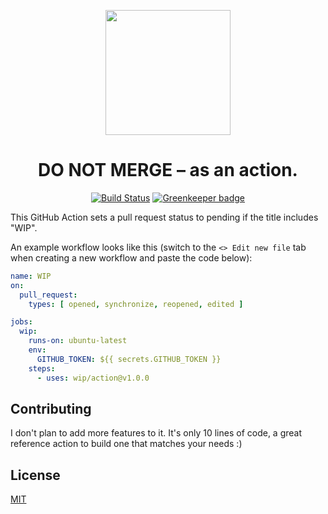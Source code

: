 <p align=center><a href="https://github.com/wip/app/tree/master/assets"><img src="https://github.com/wip/app/raw/master/assets/wip-logo.png" alt="" width="200" height="200"></a></p>

<h1 align="center">DO NOT MERGE – as an action.</h1>

<p align="center">
  <a href="https://travis-ci.com/wip/app" rel="nofollow"><img alt="Build Status" src="https://travis-ci.com/wip/app.svg?branch=master"></a>
  <a href="https://greenkeeper.io/" rel="nofollow"><img src="https://badges.greenkeeper.io/wip/app.svg" alt="Greenkeeper badge"></a>
</p>

This GitHub Action sets a pull request status to pending if the title includes "WIP".

An example workflow looks like this (switch to the <kbd>`<> Edit new file`</kbd> tab when creating a new workflow and paste the code below):

```yml
name: WIP
on:
  pull_request:
    types: [ opened, synchronize, reopened, edited ]

jobs:
  wip:
    runs-on: ubuntu-latest
    env:
      GITHUB_TOKEN: ${{ secrets.GITHUB_TOKEN }}
    steps:
      - uses: wip/action@v1.0.0
```

## Contributing

I don't plan to add more features to it. It's only 10 lines of code, a great reference action to build one that matches your needs :)

## License

[MIT](LICENSE)

